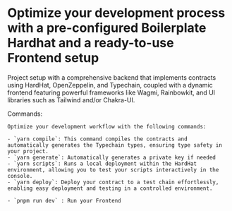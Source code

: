 
# Optimize your development process with a pre-configured Boilerplate Hardhat and a ready-to-use Frontend setup

Project setup with a comprehensive backend that implements contracts using HardHat, OpenZeppelin, and Typechain, coupled with a dynamic frontend featuring powerful frameworks like Wagmi, Rainbowkit, and UI libraries such as Tailwind and/or Chakra-UI.


Commands:
```shell
Optimize your development workflow with the following commands:

- `yarn compile`: This command compiles the contracts and automatically generates the Typechain types, ensuring type safety in your project.
- `yarn generate`: Automatically generates a private key if needed
- `yarn scripts`: Runs a local deployment within the HardHat environment, allowing you to test your scripts interactively in the console. 
- `yarn deploy`: Deploy your contract to a test chain effortlessly, enabling easy deployment and testing in a controlled environment.

- `pnpm run dev` : Run your Frontend 

```
